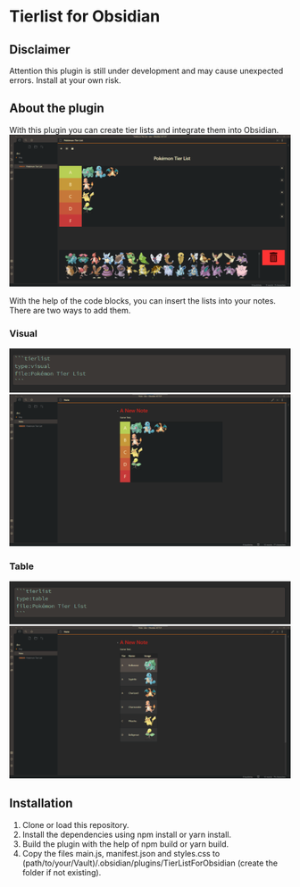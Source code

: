 # Tierlist for Obsidian

## Disclaimer
Attention this plugin is still under development and may cause unexpected errors. Install at your own risk.  

## About the plugin
With this plugin you can create tier lists and integrate them into Obsidian.
![Deomo1](images/Demo1.png)


With the help of the code blocks, you can insert the lists into your notes. There are two ways to add them.  
### Visual 
![Demo2_1](images/Demo2_1.png)
![Demo2](images/Demo2.png)
### Table
![Demo3_1](images/Demo3_1.png)
![Demo3](images/Demo3.png)

## Installation 
1. Clone or load this repository.
2. Install the dependencies using npm install or yarn install.
3. Build the plugin with the help of npm build or yarn build.
4. Copy the files main.js, manifest.json and styles.css to (path/to/your/Vault)/.obsidian/plugins/TierListForObsidian (create the folder if not existing).